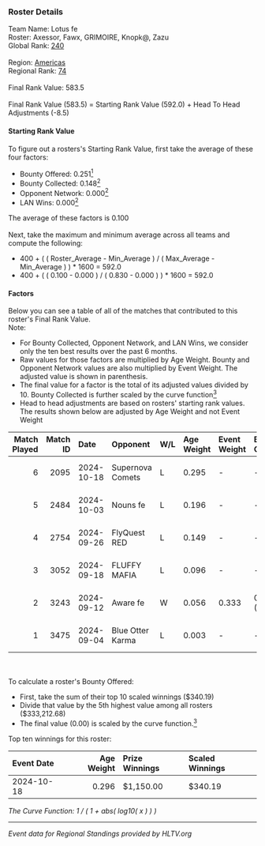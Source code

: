 ### Roster Details<br />
Team Name: Lotus fe<br />
Roster: Axessor, Fawx, GRIMOIRE, Knopk@, Zazu<br />
Global Rank: [240](../../standings_global_2025_03_03.md)<br />
<br />
Region: [Americas]( ../../standings_americas_2025_03_03.md)<br />
Regional Rank: [74]( ../../standings_americas_2025_03_03.md)<br />
<br />
Final Rank Value:  583.5<br />
<br />
Final Rank Value (583.5) = Starting Rank Value (592.0) + Head To Head Adjustments (-8.5)<br />

#### Starting Rank Value<br />
To figure out a rosters's Starting Rank Value, first take the average of these four factors:<br />
- Bounty Offered: 0.251[<sup>1</sup>](#table2)
- Bounty Collected: 0.148[<sup>2</sup>](#table1)
- Opponent Network: 0.000[<sup>2</sup>](#table1)
- LAN Wins: 0.000[<sup>2</sup>](#table1)

The average of these factors is 0.100<br />
<br />
Next, take the maximum and minimum average across all teams and compute the following:<br />
- 400 + ( ( Roster_Average - Min_Average ) / ( Max_Average - Min_Average ) ) * 1600 = 592.0
- 400 + ( ( 0.100 - 0.000 ) / ( 0.830 - 0.000 ) ) * 1600 = 592.0


#### Factors<br />
Below you can see a table of all of the matches that contributed to this roster's Final Rank Value.<br />
Note:<br />

- For Bounty Collected, Opponent Network, and LAN Wins, we consider only the ten best results over the past 6 months.
- Raw values for those factors are multiplied by Age Weight. Bounty and Opponent Network values are also multiplied by Event Weight. The adjusted value is shown in parenthesis.
- The final value for a factor is the total of its adjusted values divided by 10. Bounty Collected is further scaled by the curve function[<sup>3</sup>](#curveFunction)
- Head to head adjustments are based on rosters' starting rank values. The results shown below are adjusted by Age Weight and not Event Weight
<span id="table1"></span><br />


| Match Played | Match ID | Date       | Opponent         | W/L | Age Weight | Event Weight | Bounty Collected | Opponent Network | LAN Wins  | H2H Adj. | Roster                                    |
| -: | -: | :- | :- | :- | :- | :- | :- | :- | :- | -: | :- |
|            6 |     2095 | 2024-10-18 | Supernova Comets | L   | 0.295      | -            | -                | -                | -         |    -2.97 | Axessor, Fawx, GRIMOIRE, Knopk@, Zazu     |
|            5 |     2484 | 2024-10-03 | Nouns fe         | L   | 0.196      | -            | -                | -                | -         |    -2.96 | ARIANARCHIST, Axessor, Fawx, Knopk@, Zazu |
|            4 |     2754 | 2024-09-26 | FlyQuest RED     | L   | 0.149      | -            | -                | -                | -         |    -1.99 | ARIANARCHIST, Axessor, Fawx, Knopk@, Zazu |
|            3 |     3052 | 2024-09-18 | FLUFFY MAFIA     | L   | 0.096      | -            | -                | -                | -         |    -1.41 | ARIANARCHIST, Axessor, Fawx, Knopk@, Zazu |
|            2 |     3243 | 2024-09-12 | Aware fe         | W   | 0.056      | 0.333        | 0.001 (0.000)    | 0.009 (0.000)    | 0 (0.000) |     0.89 | ARIANARCHIST, Axessor, Fawx, Knopk@, Zazu |
|            1 |     3475 | 2024-09-04 | Blue Otter Karma | L   | 0.003      | -            | -                | -                | -         |    -0.04 | ARIANARCHIST, Axessor, Fawx, Kate, Zazu   |

<br />
<span id="table2"></span><br />
To calculate a roster's Bounty Offered:<br />

- First, take the sum of their top 10 scaled winnings ($340.19)
- Divide that value by the 5th highest value among all rosters ($333,212.68)
- The final value (0.00) is scaled by the curve function.[<sup>3</sup>](#curveFunction)

Top ten winnings for this roster:<br />

| Event Date | Age Weight | Prize Winnings | Scaled Winnings |
| :- | -: | :- | :- |
| 2024-10-18 |      0.296 | $1,150.00      | $340.19         |


<span id="curveFunction"></span>_The Curve Function: 1 / ( 1 + abs( log10( x ) ) )_<br />

---
_Event data for Regional Standings provided by HLTV.org_<br />
